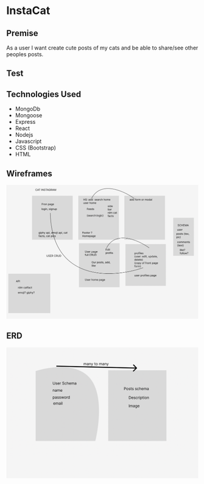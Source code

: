 # InstaCat 

## Premise
As a user I want create cute posts of my cats and be able to share/see other peoples posts.

## Test


## Technologies Used
* MongoDb
* Mongoose
* Express
* React
* Nodejs
* Javascript
* CSS (Bootstrap)
* HTML

## Wireframes
![Wireframe](./images/wireframe.png)

## ERD
![ERD](./images/erd.png)